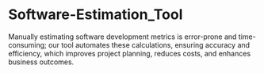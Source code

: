 # Software-Estimation_Tool
Manually estimating software development metrics is error-prone and time-consuming; our tool automates these calculations, ensuring accuracy and efficiency, which improves project planning, reduces costs, and enhances business outcomes. 
